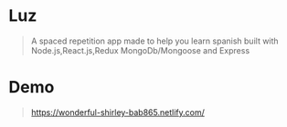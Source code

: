 # Luz

> A spaced repetition app made to help you learn spanish built with Node.js,React.js,Redux MongoDb/Mongoose and Express

# Demo

> https://wonderful-shirley-bab865.netlify.com/
